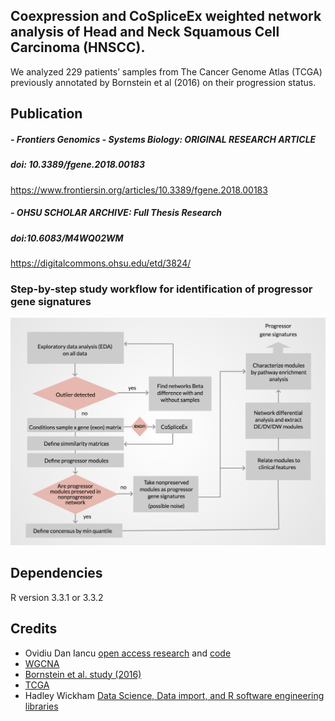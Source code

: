 ## Coexpression and CoSpliceEx weighted network analysis of Head and Neck Squamous Cell Carcinoma (HNSCC). 
We analyzed 229 patients’ samples from The Cancer Genome Atlas (TCGA) previously annotated by Bornstein et al (2016) on their progression status. 

## Publication 

##### - Frontiers Genomics - Systems Biology: ORIGINAL RESEARCH ARTICLE
##### doi: 10.3389/fgene.2018.00183
https://www.frontiersin.org/articles/10.3389/fgene.2018.00183

##### - OHSU SCHOLAR ARCHIVE: Full Thesis Research
##### doi:10.6083/M4WQ02WM
https://digitalcommons.ohsu.edu/etd/3824/

### Step-by-step study workflow for identification of progressor gene signatures 
![alt tag](img/workflow.png)

## Dependencies 
R version 3.3.1 or 3.3.2 

## Credits
* Ovidiu Dan Iancu <a href="http://dx.doi.org/10.3389/fgene.2015.00174" target="_blank">open access research</a> and <a href="https://github.com/iancuo/cosplicingNetworks" target="_blank">code</a>
* <a href="https://labs.genetics.ucla.edu/horvath/CoexpressionNetwork/Rpackages/WGCNA/" target="_blank">WGCNA</a>
* <a href="http://bmcgenomics.biomedcentral.com/articles/10.1186/s12864-015-2359-6" target="_blank">Bornstein et al. study (2016)</a>
* <a href="http://cancergenome.nih.gov/abouttcga" target="_blank">TCGA</a>
* Hadley Wickham <a href="http://hadley.nz/" target="_blank"> Data Science, Data import, and R software engineering libraries</a> 
